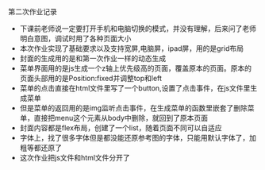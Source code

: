 第二次作业记录

- 下课前老师说一定要打开手机和电脑切换的模式，并没有理解，后来问了老师明白意图，调试时用了各种页面大小
- 本次作业实现了基础要求以及支持宽屏,电脑屏，ipad屏，用的是grid布局
- 封面的生成用的是和第一次作业一样的动态生成
- 菜单界面用的是js生成一个z轴上优先级高的页面，覆盖原本的页面。原本的页面头部用的是Position:fixed并调整top和left
- 菜单的点击直接在html文件里写了一个button,设置了点击事件，在js文件里生成菜单
- 但是菜单的返回用的是img监听点击事件，在生成菜单的函数里嵌套了删除菜单，直接把menu这个元素从body中删除，就回到了原本页面
- 封面内容都是flex布局，创建了一个list，随着页面不同可以自适应
- 字体上，找了很多字体但是都没能还原参考图的字体，只能用默认字体了，加粗等都还原了
- 这次作业把js文件和html文件分开了
